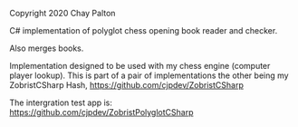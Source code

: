 Copyright 2020 Chay Palton

C# implementation of polyglot chess opening book reader and checker.

Also merges books.

Implementation designed to be used with my chess engine (computer player lookup). 
This is part of a pair of implementations the other being my ZobristCSharp Hash, https://github.com/cjpdev/ZobristCSharp

The intergration test app is: https://github.com/cjpdev/ZobristPolyglotCSharp
